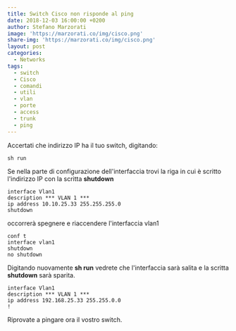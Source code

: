 ```yaml
---
title: Switch Cisco non risponde al ping
date: 2018-12-03 16:00:00 +0200
author: Stefano Marzorati
image: 'https://marzorati.co/img/cisco.png'
share-img: 'https://marzorati.co/img/cisco.png'
layout: post
categories:
  - Networks
tags:
  - switch
  - Cisco
  - comandi
  - utili
  - vlan
  - porte
  - access
  - trunk
  - ping
---
```

Accertati che indirizzo IP ha il tuo switch, digitando:   

	sh run

Se nella parte di configurazione dell'interfaccia trovi la riga in cui è scritto l'indirizzo IP con la scritta **shutdown**

	interface Vlan1
	description *** VLAN 1 ***
	ip address 10.10.25.33 255.255.255.0
	shutdown

occorrerà spegnere e riaccendere l'interfaccia vlan1

	conf t
	interface vlan1
	shutdown
	no shutdown

Digitando nuovamente **sh run** vedrete che l'interfaccia sarà salita e la scritta **shutdown** sarà sparita.   

	interface Vlan1
	description *** VLAN 1 ***
	ip address 192.168.25.33 255.255.0.0
	!

Riprovate a pingare ora il vostro switch.